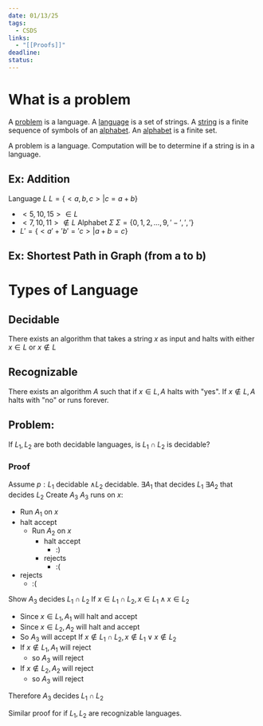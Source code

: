 ```yaml
---
date: 01/13/25
tags:
  - CSDS
links:
  - "[[Proofs]]"
deadline: 
status:
---
```

# What is a problem
A <u>problem</u> is a language.
A <u>language</u> is a set of strings.
A <u>string</u> is a finite sequence of symbols of an <u>alphabet</u>.
An <u>alphabet</u> is a finite set.

A problem is a language. Computation will be to determine if a string is in a language.
## Ex: Addition
Language $L$
$L=\{<a,b,c>| c=a+b\}$
- $<5,10,15>\in L$
- $<7, 10,11>\notin L$
Alphabet $\Sigma$
$\Sigma = \{0,1,2,...,9,'-',','\}$
- $L'=\{<a'+'b'='c>|a+b=c\}$
## Ex: Shortest Path in Graph (from a to b)
# Types of Language
## Decidable
There exists an algorithm that takes a string $x$ as input and halts with either $x\in L$ or $x\notin L$
## Recognizable
There exists an algorithm $A$ such that if $x\in L, A$ halts with "yes". If $x\notin L,A$ halts with "no" or runs forever.
## Problem:
If $L_{1},L_{2}$ are both decidable languages, is $L_{1}\cap L_{2}$  is decidable?
### Proof
Assume $p:L_{1}$ decidable $\land L_{2}$ decidable.
$\exists A_1$ that decides $L_1$
$\exists A_{2}$ that decides $L_2$
Create $A_3$ 
$A_3$ runs on $x$:
- Run $A_1$ on $x$
- halt accept
	- Run $A_2$ on $x$
		- halt accept
			- :) 
		- rejects
			- :(
- rejects
	- :(

Show $A_3$ decides $L_{1}\cap L_2$ 
If $x\in L_{1}\cap L_{2} , x\in L_{1}\land x\in L_{2}$ 
- Since $x\in L_{1}, A_1$ will halt and accept
- Since $x\in L_{2}, A_{2}$ will halt and accept
- So $A_3$ will accept
If $x\notin L_{1}\cap L_{2}, x\notin L_{1}\lor x\notin L_{2}$
- If $x\notin L_{1}, A_{1}$ will reject
	- so $A_{3}$ will reject
- If $x\notin L_{2}, A_2$ will reject
	- so $A_{3}$ will reject

Therefore $A_3$ decides $L_{1}\cap L_2$

Similar proof for if $L_{1},L_{2}$ are recognizable languages. 